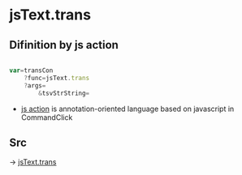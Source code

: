 # jsText.trans

## Difinition by js action

```js.js

var=transCon
	?func=jsText.trans
	?args=
		&tsvStrString=
```

- [js action](#) is annotation-oriented language based on javascript in CommandClick

## Src

-> [jsText.trans](https://github.com/puutaro/CommandClick/blob/master/app/src/main/java/com/puutaro/commandclick/fragment_lib/terminal_fragment/js_interface/text/JsText.kt#L86)


